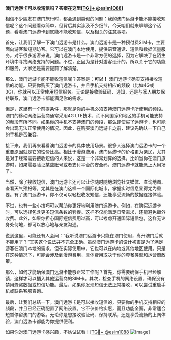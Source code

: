 **澳门远游卡可以收短信吗？答案在这里[[TG💪+ @esim1088](https://t.me/s/esim1088)]**

相信不少朋友在澳门旅行时，都会遇到类似的问题：我的澳门远游卡能不能接收短信呢？这个问题看似简单，但背后其实涉及不少细节。今天咱们就来聊聊这个话题，看看澳门远游卡到底能不能收短信，以及相关的注意事项。

首先，让我们了解一下澳门远游卡是什么。澳门远游卡是一种预付费SIM卡，主要面向游客和短期访客。它可以在澳门本地使用，提供语音通话、短信和数据流量服务。对于很多游客来说，澳门远游卡是一个非常方便的选择，因为它解决了在陌生环境中寻找网络支持的问题。不过，正因为是针对游客设计的，所以关于它的功能和服务，大家还是需要提前了解清楚。

那么，澳门远游卡能不能收短信呢？答案是：**可以！** 澳门远游卡确实支持接收短信的功能。只要你购买了澳门远游卡，并且手机支持相应的频段（比如4G或3G），你就可以正常使用短信服务。无论是接收验证码、通知，还是与家人朋友保持联系，澳门远游卡都能满足你的需求。

但是，这里有一个前提条件，那就是你的手机必须支持澳门远游卡所使用的频段。澳门的移动网络运营商通常采用4G LTE技术，而不同国家和地区的手机可能支持的频段有所不同。如果你的手机不支持澳门的频段，那么即使买了远游卡，也可能会出现无法正常使用的情况。因此，在购买澳门远游卡之前，建议先确认一下自己的手机是否兼容。

接下来，我们再来看看澳门远游卡的具体使用场景。很多人选择澳门远游卡的一个重要原因就是它的性价比高。相比于漫游费用，澳门远游卡的价格更为亲民，尤其是对于经常需要接收短信的人来说，这是一个非常划算的选择。比如当你在澳门旅游时，如果需要验证某些账号或者支付平台的安全码，澳门远游卡就能派上大用场了。

当然，除了接收短信，澳门远游卡还可以让你随时随地浏览社交媒体、查询地图、查看天气预报等。尤其是在澳门这样一个国际化城市，掌握实时信息显得尤为重要。有了澳门远游卡，你不仅可以轻松收发短信，还能享受流畅的数据连接体验。

不过，也有一些小技巧可以帮助你更好地利用澳门远游卡。例如，在购买远游卡时，可以选择包含更多短信条数的套餐。这样不仅能满足日常需求，还能避免额外收费。此外，如果你担心国际短信费用过高，可以考虑开通国际短信包，这样无论身处何地，都可以放心地与亲友沟通。

说到这里，可能还有人会问：“我听说澳门远游卡只能在澳门使用，离开澳门后就不能用了？”其实这个说法并不完全正确。虽然澳门远游卡的设计初衷是为了满足游客在澳门本地的需求，但在实际使用中，它也可以在内地或其他地区使用。只是在这种情况下，可能会涉及到漫游费用，具体费用取决于你的套餐类型和运营商政策。

那么，如何才能确保澳门远游卡能够正常工作呢？首先，你需要确保手机已经解锁，这样才可以插入其他运营商的SIM卡。其次，检查手机的网络设置，确保没有禁用蜂窝数据或短信功能。最后，如果你发现短信无法正常接收，可以尝试重启手机或联系客服咨询。

最后，让我们总结一下。澳门远游卡是可以接收短信的，只要你的手机支持相应的频段，并且已经正确配置了网络设置。它不仅价格实惠，而且功能全面，非常适合短暂停留澳门的游客。无论你是想接收验证码、保持联系，还是享受流畅的上网体验，澳门远游卡都能为你提供便利。

如果你对澳门远游卡感兴趣，不妨试试看！[[TG💪+ @esim1088](https://t.me/s/esim1088) ![Image](https://i.postimg.cc/4NQfJmqS/Snipaste-2025-05-13-00-14-12.png)]